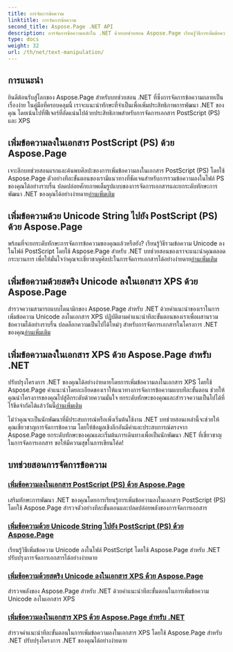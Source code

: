 ```yaml
---
title: การจัดการข้อความ
linktitle: การจัดการข้อความ
second_title: Aspose.Page .NET API
description: การจัดการข้อความหลักใน .NET ด้วยบทช่วยสอน Aspose.Page เรียนรู้วิธีการเพิ่มข้อความ Unicode ลงในเอกสาร PostScript และ XPS ยกระดับทักษะการจัดการเอกสารของคุณ
type: docs
weight: 32
url: /th/net/text-manipulation/
---
```



## การแนะนำ

ยินดีต้อนรับสู่โลกของ Aspose.Page สำหรับบทช่วยสอน .NET ที่ซึ่งการจัดการข้อความกลายเป็นเรื่องง่าย ในคู่มือที่ครอบคลุมนี้ เราจะแนะนำทักษะที่จำเป็นเพื่อเพิ่มประสิทธิภาพการพัฒนา .NET ของคุณ โดยเน้นไปที่ฟีเจอร์ที่อัดแน่นไปด้วยประสิทธิภาพสำหรับการจัดการเอกสาร PostScript (PS) และ XPS

## เพิ่มข้อความลงในเอกสาร PostScript (PS) ด้วย Aspose.Page

 เจาะลึกบทช่วยสอนแรกและค้นพบศิลปะของการเพิ่มข้อความลงในเอกสาร PostScript (PS) โดยใช้ Aspose.Page ตัวอย่างทีละขั้นตอนของเรามีแนวทางที่ชัดเจนสำหรับการรวมข้อความลงในไฟล์ PS ของคุณได้อย่างราบรื่น ปลดปล่อยศักยภาพเต็มรูปแบบของการจัดการเอกสารและยกระดับทักษะการพัฒนา .NET ของคุณได้อย่างง่ายดาย[อ่านเพิ่มเติม](./add-text-to-postscript-ps-document/)

## เพิ่มข้อความด้วย Unicode String ไปยัง PostScript (PS) ด้วย Aspose.Page

พร้อมที่จะยกระดับทักษะการจัดการข้อความของคุณแล้วหรือยัง? เรียนรู้วิธีรวมข้อความ Unicode ลงในไฟล์ PostScript โดยใช้ Aspose.Page สำหรับ .NET บทช่วยสอนของเราจะแนะนำคุณตลอดกระบวนการ เพื่อให้มั่นใจว่าคุณจะเชี่ยวชาญศิลปะในการจัดการเอกสารได้อย่างง่ายดาย[อ่านเพิ่มเติม](./add-text-with-unicode-string-to-postscript-ps/)

## เพิ่มข้อความด้วยสตริง Unicode ลงในเอกสาร XPS ด้วย Aspose.Page

 สำรวจความสามารถแบบไดนามิกของ Aspose.Page สำหรับ .NET ด้วยคำแนะนำของเราในการเพิ่มข้อความ Unicode ลงในเอกสาร XPS ปฏิบัติตามคำแนะนำทีละขั้นตอนของเราเพื่อผสานรวมข้อความได้อย่างราบรื่น ปลดล็อกความเป็นไปได้ใหม่ๆ สำหรับการจัดการเอกสารในโครงการ .NET ของคุณ[อ่านเพิ่มเติม](./add-text-with-unicode-string-to-xps-document/)

## เพิ่มข้อความลงในเอกสาร XPS ด้วย Aspose.Page สำหรับ .NET

 ปรับปรุงโครงการ .NET ของคุณได้อย่างง่ายดายโดยการเพิ่มข้อความลงในเอกสาร XPS โดยใช้ Aspose.Page คำแนะนำโดยละเอียดของเราให้แนวทางการจัดการข้อความแบบทีละขั้นตอน ช่วยให้คุณนำโครงการของคุณไปสู่อีกระดับด้วยความมั่นใจ ยกระดับทักษะของคุณและสำรวจความเป็นไปได้ที่ไร้ขีดจำกัดได้แล้ววันนี้[อ่านเพิ่มเติม](./add-text-to-xps-document/)

ไม่ว่าคุณจะเป็นนักพัฒนาที่มีประสบการณ์หรือเพิ่งเริ่มต้นใช้งาน .NET บทช่วยสอนเหล่านี้จะช่วยให้คุณเชี่ยวชาญการจัดการข้อความ โดยให้ข้อมูลเชิงลึกอันมีค่าและประสบการณ์ตรงจาก Aspose.Page ยกระดับทักษะของคุณและเริ่มต้นการเดินทางเพื่อเป็นนักพัฒนา .NET ที่เชี่ยวชาญในการจัดการเอกสาร ขอให้มีความสุขในการเขียนโค้ด!
## บทช่วยสอนการจัดการข้อความ
### [เพิ่มข้อความลงในเอกสาร PostScript (PS) ด้วย Aspose.Page](./add-text-to-postscript-ps-document/)
เสริมทักษะการพัฒนา .NET ของคุณโดยการเรียนรู้การเพิ่มข้อความลงในเอกสาร PostScript (PS) โดยใช้ Aspose.Page สำรวจตัวอย่างทีละขั้นตอนและปลดปล่อยพลังของการจัดการเอกสาร
### [เพิ่มข้อความด้วย Unicode String ไปยัง PostScript (PS) ด้วย Aspose.Page](./add-text-with-unicode-string-to-postscript-ps/)
เรียนรู้วิธีเพิ่มข้อความ Unicode ลงในไฟล์ PostScript โดยใช้ Aspose.Page สำหรับ .NET ปรับปรุงการจัดการเอกสารได้อย่างง่ายดาย
### [เพิ่มข้อความด้วยสตริง Unicode ลงในเอกสาร XPS ด้วย Aspose.Page](./add-text-with-unicode-string-to-xps-document/)
สำรวจพลังของ Aspose.Page สำหรับ .NET ด้วยคำแนะนำทีละขั้นตอนในการเพิ่มข้อความ Unicode ลงในเอกสาร XPS
### [เพิ่มข้อความลงในเอกสาร XPS ด้วย Aspose.Page สำหรับ .NET](./add-text-to-xps-document/)
สำรวจคำแนะนำทีละขั้นตอนในการเพิ่มข้อความลงในเอกสาร XPS โดยใช้ Aspose.Page สำหรับ .NET ปรับปรุงโครงการ .NET ของคุณได้อย่างง่ายดาย